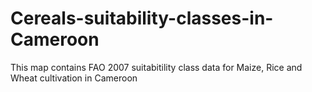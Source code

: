 # Cereals-suitability-classes-in-Cameroon
This map contains FAO 2007 suitabitility class data for Maize, Rice and Wheat cultivation in Cameroon
